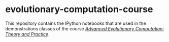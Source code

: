evolutionary-computation-course
===============================

This repository contains the IPython notebooks that are used in the demonstrations classes of the course [_Advanced Evolutionary Computation: Theory and Practice_](http://lmarti.com/aec-2014). 
